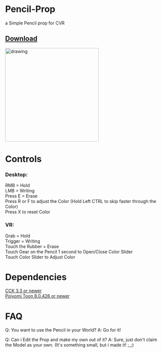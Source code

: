 # Pencil-Prop
a Simple Pencil prop for CVR

## [Download](https://github.com/Kyobinoyo/Pencil-Prop/releases)

<img src="https://i.imgur.com/eFQSlpM.jpeg" alt="drawing" width="300"/>

# Controls

### Desktop:  
RMB = Hold<br>
LMB = Writing<br>
Press E = Erase<br>
Press R or F to adjust the Color (Hold Left CTRL to skip faster through the Color)<br>
Press X to reset Color<br>

### VR:   
Grab = Hold<br>
Trigger = Writing<br>
Touch the Rubber = Erase<br>
Touch Gear on the Pencil 1 second to Open/Close Color Slider<br>
Touch Color Slider to Adjust Color<br>

# Dependencies
[CCK 3.3 or newer](https://developers.abinteractive.net/cck/setup/)<br>
[Poiyomi Toon 8.0.426 or newer](https://www.poiyomi.com/)

# FAQ
Q: You want to use the Pencil in your World?
A: Go for it!

Q: Can i Edit the Prop and make my own out of it?
A: Sure, just don't claim the Model as your own. (It's something small, but i made it! ;_;)
